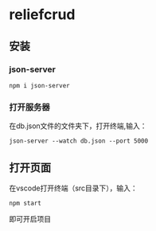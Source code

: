 # reliefcrud

## 安装

### json-server

    npm i json-server

### 打开服务器

在db.json文件的文件夹下，打开终端,输入：

	json-server --watch db.json --port 5000
  
## 打开页面

在vscode打开终端（src目录下），输入：
  
    npm start
  
即可开启项目
